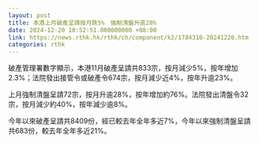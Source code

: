 ```yaml
---
layout: post
title: 本港上月破產呈請按月跌5%　強制清盤升逾28%
date: 2024-12-20 10:52:51.000000000 +08:00
link: https://news.rthk.hk/rthk/ch/component/k2/1784310-20241220.htm
categories: rthk
---
```


破產管理署數字顯示，本港11月破產呈請共833宗，按月減少5%，按年增加2.3%；法院發出接管令或破產令674宗，按月減少近4%，按年升逾23%。

上月強制清盤呈請72宗，按月升逾28%，按年增加約76%。法院發出清盤令32宗，按月減少約40%，按年減少逾8%。

今年以來破產呈請共8409份，經已較去年全年多近7%，今年以來強制清盤呈請共683份，較去年全年多近21%。
